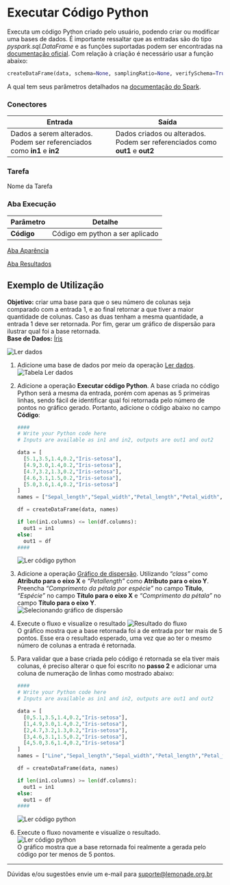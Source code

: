 # Executar Código Python
Executa um código Python criado pelo usuário, podendo criar ou modificar uma bases de dados. É importante ressaltar que as entradas são do tipo *pyspark.sql.DataFrame* e as funções suportadas podem ser encontradas na [documentação oficial][1]. Com relação à criação é necessário usar a função abaixo:
```python
createDataFrame(data, schema=None, samplingRatio=None, verifySchema=True)
```
A qual tem seus parâmetros detalhados na [documentação do Spark][2].


### Conectores
| Entrada | Saída |
| --- | --- |
| Dados a serem alterados. Podem ser referenciados como **in1** e **in2** | Dados criados ou alterados. Podem ser referenciados como **out1** e **out2** |

### Tarefa
Nome da Tarefa

### Aba Execução
| Parâmetro | Detalhe |
| --- | --- |
| **Código** | Código em python a ser aplicado |

[Aba Aparência][3]

[Aba Resultados][4]

## Exemplo de Utilização
**Objetivo:** criar uma base para que o seu número de colunas seja comparado com a entrada 1, e ao final retornar a que tiver a maior quantidade de colunas. Caso as duas tenham a mesma quantidade, a entrada 1 deve ser retornada. Por fim, gerar um gráfico de dispersão para ilustrar qual foi a base retornada.\
**Base de Dados:** [Íris][5]
	
![Ler dados](/lemonade/img/spark/avancado/executar_codigo_python/image7.png)

1. Adicione uma base de dados por meio da operação [Ler dados][6]. \
	![Tabela Ler dados](/lemonade/img/spark/avancado/executar_codigo_python/image1.png)

2. Adicione a operação **Executar código Python**. A base criada no código Python será a mesma da entrada, porém com apenas as 5 primeiras linhas, sendo fácil de identificar qual foi retornada pelo número de pontos no gráfico gerado. Portanto, adicione o código abaixo no campo **Código**:

	```python
	####
	# Write your Python code here
	# Inputs are available as in1 and in2, outputs are out1 and out2

	data = [
	  [5.1,3.5,1.4,0.2,"Iris-setosa"],
	  [4.9,3.0,1.4,0.2,"Iris-setosa"],
	  [4.7,3.2,1.3,0.2,"Iris-setosa"],
	  [4.6,3.1,1.5,0.2,"Iris-setosa"],
	  [5.0,3.6,1.4,0.2,"Iris-setosa"]
	]
	names = ["Sepal_length","Sepal_width","Petal_length","Petal_width","Species"]

	df = createDataFrame(data, names)

	if len(in1.columns) <= len(df.columns):
	  out1 = in1
	else:
	  out1 = df
	####
	```

	![Ler código python](/lemonade/img/spark/avancado/executar_codigo_python/image3.png)

3. Adicione a operação [Gráfico de dispersão][7]. Utilizando *“class”* como **Atributo para o eixo X** e *“Petallength”* como **Atributo para o eixo Y**. Preencha *“Comprimento da pétala por espécie”* no campo **Título**, *“Espécie”* no campo **Título para o eixo X** e *“Comprimento da pétala”* no campo **Título para o eixo Y**.\
	![Selecionando gráfico de dispersão](/lemonade/img/spark/avancado/executar_codigo_python/image4.png)

4. Execute o fluxo e visualize o resultado
	![Resultado do fluxo](/lemonade/img/spark/avancado/executar_codigo_python/image5.png)\
	O gráfico mostra que a base retornada foi a de entrada por ter mais de 5 pontos. Esse era o resultado esperado, uma vez que ao ter o mesmo número de colunas a entrada é retornada.

5. Para validar que a base criada pelo código é retornada se ela tiver mais colunas, é preciso alterar o que foi escrito no **passo 2** e adicionar uma coluna de numeração de linhas como mostrado abaixo:
	```python
	####
	# Write your Python code here
	# Inputs are available as in1 and in2, outputs are out1 and out2

	data = [
	  [0,5.1,3.5,1.4,0.2,"Iris-setosa"],
	  [1,4.9,3.0,1.4,0.2,"Iris-setosa"],
	  [2,4.7,3.2,1.3,0.2,"Iris-setosa"],
	  [3,4.6,3.1,1.5,0.2,"Iris-setosa"],
	  [4,5.0,3.6,1.4,0.2,"Iris-setosa"]
	]
	names = ["Line","Sepal_length","Sepal_width","Petal_length","Petal_width","Species"]

	df = createDataFrame(data, names)

	if len(in1.columns) >= len(df.columns):
	  out1 = in1
	else:
	  out1 = df
	####
	```
	
	![Ler código python](/lemonade/img/spark/avancado/executar_codigo_python/image2.png)

6. Execute o fluxo novamente e visualize o resultado.\
	![Ler código python](/lemonade/img/spark/avancado/executar_codigo_python/image6.png)\
	O gráfico mostra que a base retornada foi realmente a gerada pelo código por ter menos de 5 pontos.

-----

Dúvidas e/ou sugestões envie um e-mail para suporte@lemonade.org.br

[Consulta (entradas estão disponíveis como tabelas chamadas ds1 e ds2)]: #consulta
[Inferir esquema da fonte de dados]: #inferir-esquema-da-fonte-de-dados
[O que fazer em caso de dados inválidos]: #o-que-fazer-em-caso-de-dados-invalidos
[1]: /pt-br/
[2]: /pt-br/
[3]: /pt-br/
[4]: /pt-br/
[5]: /pt-br/
[6]: /pt-br/
[7]: /pt-br/